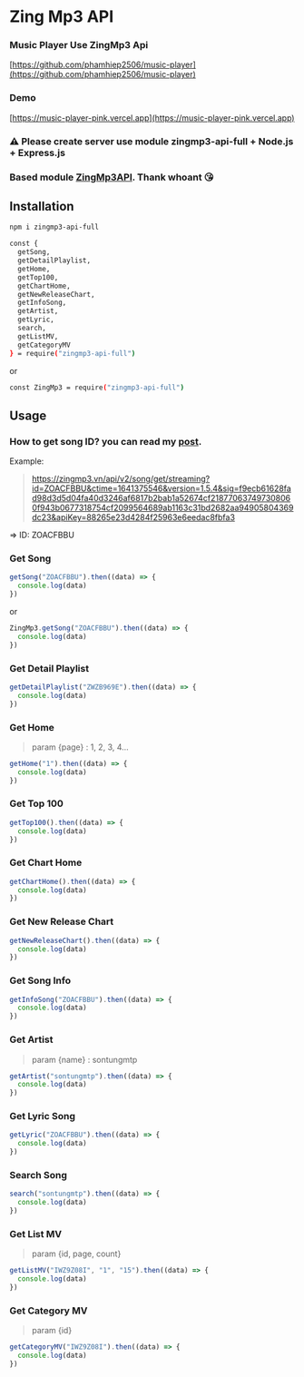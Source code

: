 # Zing Mp3 API

### Music Player Use ZingMp3 Api
[https://github.com/phamhiep2506/music-player](https://github.com/phamhiep2506/music-player)

### Demo
[https://music-player-pink.vercel.app](https://music-player-pink.vercel.app)

### ⚠️ Please create server use module **zingmp3-api-full** + **Node.js** + **Express.js**

### Based module [ZingMp3API](https://github.com/whoant/ZingMp3API). Thank whoant 😘

## Installation
```bash
npm i zingmp3-api-full
```

```bash
const {
  getSong,
  getDetailPlaylist,
  getHome,
  getTop100,
  getChartHome,
  getNewReleaseChart,
  getInfoSong,
  getArtist,
  getLyric,
  search,
  getListMV,
  getCategoryMV
} = require("zingmp3-api-full")
```

or

```bash
const ZingMp3 = require("zingmp3-api-full")
```

## Usage

### How to get song ID? you can read my [post](https://vovanhoangtuan.medium.com/t%C3%B4i-%C4%91%C3%A3-l%E1%BA%A5y-api-zingmp3-nh%C6%B0-th%E1%BA%BF-n%C3%A0o-55f5fa555eda).

Example:

> https://zingmp3.vn/api/v2/song/get/streaming?id=ZOACFBBU&ctime=1641375546&version=1.5.4&sig=f9ecb61628fad98d3d5d04fa40d3246af6817b2bab1a52674cf218770637497308060f943b0677318754cf2099564689ab1163c31bd2682aa94905804369dc23&apiKey=88265e23d4284f25963e6eedac8fbfa3

=> ID: ZOACFBBU

### Get Song
```javascript
getSong("ZOACFBBU").then((data) => {
  console.log(data)
})
```
or
```javascript
ZingMp3.getSong("ZOACFBBU").then((data) => {
  console.log(data)
})
```

### Get Detail Playlist
```javascript
getDetailPlaylist("ZWZB969E").then((data) => {
  console.log(data)
})
```

### Get Home
> param {page} : 1, 2, 3, 4...

```javascript
getHome("1").then((data) => {
  console.log(data)
})
```

### Get Top 100
```javascript
getTop100().then((data) => {
  console.log(data)
})
```

### Get Chart Home
```javascript
getChartHome().then((data) => {
  console.log(data)
})
```

### Get New Release Chart
```javascript
getNewReleaseChart().then((data) => {
  console.log(data)
})
```

### Get Song Info
```javascript
getInfoSong("ZOACFBBU").then((data) => {
  console.log(data)
})
```

### Get Artist
> param {name} : sontungmtp
```javascript
getArtist("sontungmtp").then((data) => {
  console.log(data)
})
```

### Get Lyric Song
```javascript
getLyric("ZOACFBBU").then((data) => {
  console.log(data)
})
```

### Search Song
```javascript
search("sontungmtp").then((data) => {
  console.log(data)
})
```

### Get List MV
> param {id, page, count}
```javascript
getListMV("IWZ9Z08I", "1", "15").then((data) => {
  console.log(data)
})
```

### Get Category MV
> param {id}
```javascript
getCategoryMV("IWZ9Z08I").then((data) => {
  console.log(data)
})
```